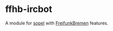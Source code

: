 # ffhb-ircbot
A module for [sopel](https://github.com/sopel-irc/sopel) with [FreifunkBremen](https://github.com/FreifunkBremen) features.
